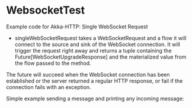 # WebsocketTest

Example code for Akka-HTTP: Single WebSocket Request

- singleWebSocketRequest takes a WebSocketRequest and a flow it will connect to the source and sink of the WebSocket connection. It will trigger the request right away and returns a tuple containing the Future[WebSocketUpgradeResponse] and the materialized value from the flow passed to the method.

The future will succeed when the WebSocket connection has been established or the server returned a regular HTTP response, or fail if the connection fails with an exception.

Simple example sending a message and printing any incoming message:
